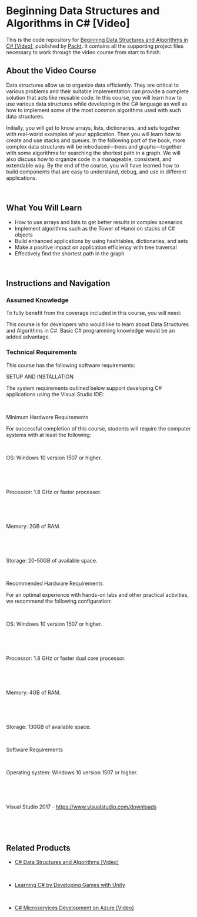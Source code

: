 # Beginning Data Structures and Algorithms in C# [Video]

This is the code repository for [Beginning Data Structures and Algorithms in C# [Video]](https://www.packtpub.com/application-development/beginning-data-structures-and-algorithms-c-video?utm_source=github&utm_medium=repository&utm_campaign=9781789610352), published by [Packt](https://www.packtpub.com/?utm_source=github). It contains all the supporting project files necessary to work through the video course from start to finish.

## About the Video Course

Data structures allow us to organize data efficiently. They are critical to various problems and their suitable implementation can provide a complete solution that acts like reusable code. In this course, you will learn how to use various data structures while developing in the C# language as well as how to implement some of the most common algorithms used with such data structures.

Initially, you will get to know arrays, lists, dictionaries, and sets together with real-world examples of your application. Then you will learn how to create and use stacks and queues. In the following part of the book, more complex data structures will be introduced—trees and graphs—together with some algorithms for searching the shortest path in a graph. We will also discuss how to organize code in a manageable, consistent, and extendable way. By the end of the course, you will have learned how to build components that are easy to understand, debug, and use in different applications.


 


<H2>What You Will Learn</H2>

<DIV class=book-info-will-learn-text>

<UL>

<LI>How to use arrays and lists to get better results in complex scenarios 

<LI>Implement algorithms such as the Tower of Hanoi on stacks of C# objects 

<LI>Build enhanced applications by using hashtables, dictionaries, and sets 

<LI>Make a positive impact on application efficiency with tree traversal 

<LI>Effectively find the shortest path in the graph </LI></UL></DIV>


 


## Instructions and Navigation

### Assumed Knowledge

To fully benefit from the coverage included in this course, you will need:<br/>

This course is for developers who would like to learn about Data Structures and Algorithms in C#. Basic C# programming knowledge would be an added advantage.

### Technical Requirements

This course has the following software requirements:<br/>

SETUP AND INSTALLATION

The system requirements outlined below support developing C# applications using the Visual Studio IDE:


 


Minimum Hardware Requirements

For successful completion of this course, students will require the computer systems with at least the following:


 




OS: Windows 10 version 1507 or higher.


 


 


Processor: 1.8 GHz or faster processor.


 


 


Memory: 2GB of RAM.


 


 


Storage: 20-50GB of available space.


 




Recommended Hardware Requirements

For an optimal experience with hands-on labs and other practical activities, we recommend the following configuration:


 




OS: Windows 10 version 1507 or higher.


 


 


Processor: 1.8 GHz or faster dual core processor.


 


 


Memory: 4GB of RAM.


 


 


Storage: 130GB of available space.


 




Software Requirements


 


Operating system: Windows 10 version 1507 or higher.


 


 


Visual Studio 2017 - https://www.visualstudio.com/downloads


 


 


## Related Products

* [C# Data Structures and Algorithms [Video]](https://www.packtpub.com/application-development/c-data-structures-and-algorithms-video?utm_source=github&utm_medium=repository&utm_campaign=9781789805116)


 


* [Learning C# by Developing Games with Unity](https://www.packtpub.com/game-development/learning-c-developing-games-unity?utm_source=github&utm_medium=repository&utm_campaign=9781788628778)


 


* [C# Microservices Development on Azure [Video]](https://www.packtpub.com/virtualization-and-cloud/c-microservices-development-azure-video?utm_source=github&utm_medium=repository&utm_campaign=9781789807349)
